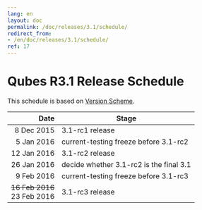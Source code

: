 ```yaml
---
lang: en
layout: doc
permalink: /doc/releases/3.1/schedule/
redirect_from:
- /en/doc/releases/3.1/schedule/
ref: 17
---
```


Qubes R3.1 Release Schedule
===========================

This schedule is based on [Version Scheme](/doc/version-scheme/#release-schedule).

|  Date       | Stage                                   |
| -----------:| --------------------------------------- |
|  8 Dec 2015 | 3.1-rc1 release                         |
|  5 Jan 2016 | current-testing freeze before 3.1-rc2   |
| 12 Jan 2016 | 3.1-rc2 release                         |
| 26 Jan 2016 | decide whether 3.1-rc2 is the final 3.1 |
|  9 Feb 2016 | current-testing freeze before 3.1-rc3   |
| ~~16 Feb 2016~~ <br/> 23 Feb 2016 | 3.1-rc3 release                         |
